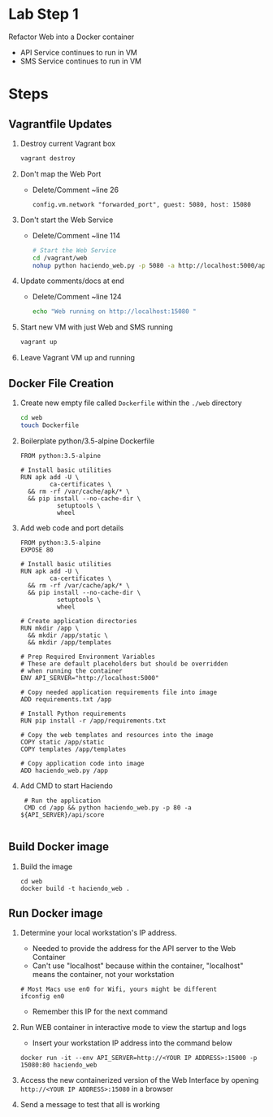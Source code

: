 # Lab Step 1

Refactor Web into a Docker container

* API Service continues to run in VM
* SMS Service continues to run in VM

# Steps 

## Vagrantfile Updates 

1. Destroy current Vagrant box 

    ```bash
    vagrant destroy
    ```

1. Don't map the Web Port
    * Delete/Comment ~line 26
    
        ```
        config.vm.network "forwarded_port", guest: 5080, host: 15080
        ```

1. Don't start the Web Service
    * Delete/Comment ~line 114
        
        ```bash
        # Start the Web Service
        cd /vagrant/web
        nohup python haciendo_web.py -p 5080 -a http://localhost:5000/api/score > web_log.log 2>&1 &        
        ```
        
1. Update comments/docs at end
    * Delete/Comment ~line 124
    
        ```bash
        echo "Web running on http://localhost:15080 "
        ```

1. Start new VM with just Web and SMS running
        
    ```bash
    vagrant up 
    ```            
        
1. Leave Vagrant VM up and running
         
## Docker File Creation 

1. Create new empty file called `Dockerfile` within the `./web` directory 

    ```bash
    cd web
    touch Dockerfile
    ```

1. Boilerplate python/3.5-alpine Dockerfile 

    ```
    FROM python:3.5-alpine
    
    # Install basic utilities
    RUN apk add -U \
            ca-certificates \
      && rm -rf /var/cache/apk/* \
      && pip install --no-cache-dir \
              setuptools \
              wheel    
    ```
    
1. Add web code and port details
  
    ```
    FROM python:3.5-alpine
    EXPOSE 80
    
    # Install basic utilities
    RUN apk add -U \
            ca-certificates \
      && rm -rf /var/cache/apk/* \
      && pip install --no-cache-dir \
              setuptools \
              wheel
    
    # Create application directories
    RUN mkdir /app \
      && mkdir /app/static \
      && mkdir /app/templates
    
    # Prep Required Environment Variables
    # These are default placeholders but should be overridden
    # when running the container
    ENV API_SERVER="http://localhost:5000"
    
    # Copy needed application requirements file into image
    ADD requirements.txt /app
    
    # Install Python requirements
    RUN pip install -r /app/requirements.txt
    
    # Copy the web templates and resources into the image
    COPY static /app/static
    COPY templates /app/templates
    
    # Copy application code into image
    ADD haciendo_web.py /app     
    ```
    
1. Add CMD to start Haciendo
        
        # Run the application
        CMD cd /app && python haciendo_web.py -p 80 -a ${API_SERVER}/api/score    
     ```        

## Build Docker image

1. Build the image

    ```
    cd web
    docker build -t haciendo_web . 
    ```

## Run Docker image

1. Determine your local workstation's IP address.  
    * Needed to provide the address for the API server to the Web Container
    * Can't use "localhost" because within the container, "localhost" means the container, not your workstation
    
    ```
    # Most Macs use en0 for Wifi, yours might be different
    ifconfig en0
    ```
    
    * Remember this IP for the next command
    
1. Run WEB container in interactive mode to view the startup and logs
    * Insert your workstation IP address into the command below

    ```
    docker run -it --env API_SERVER=http://<YOUR IP ADDRESS>:15000 -p 15080:80 haciendo_web 
    ```
    
1. Access the new containerized version of the Web Interface by opening `http://<YOUR IP ADDRESS>:15080` in a browser

1. Send a message to test that all is working

